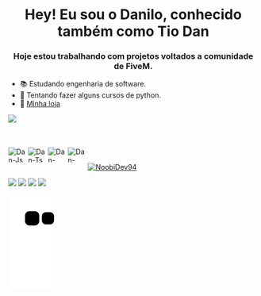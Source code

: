 ## 

<h1 align="center">Hey! Eu sou o Danilo, conhecido também como Tio Dan</h1>
<h3 align="center">Hoje estou trabalhando com projetos voltados a comunidade de FiveM.</h3>

- 📚 Estudando engenharia de software.
- 📑 Tentando fazer alguns cursos de python.
- 💜 [Minha loja](https://discord.gg/pbT5wVp8e9/)

<div align="left">
<a href="https://github.com/DaniloRds">
<img height="180em" src="https://github-readme-stats.vercel.app/api?username=DaniloRds&show_icons=true&theme=dark&include_all_commits=true&count_private=true"/>

##

<div style="display: inline_block"><br>
<img align="left" alt="Dan-Js" height="30" width="40" src="https://cdn.jsdelivr.net/gh/devicons/devicon/icons/lua/lua-plain-wordmark.svg">
<img align="left" alt="Dan-Ts" height="30" width="40" src="https://cdn.jsdelivr.net/gh/devicons/devicon/icons/html5/html5-original-wordmark.svg">
<img align="left" alt="Dan-React" height="30" width="40" src="https://cdn.jsdelivr.net/gh/devicons/devicon/icons/css3/css3-original-wordmark.svg">
<img align="left" alt="Dan-HTML" height="30" width="40" src="https://cdn.jsdelivr.net/gh/devicons/devicon/icons/python/python-original-wordmark.svg">
</div>

##

<p><img align="center" src="https://github-readme-stats.vercel.app/api/top-langs?username=DaniloRds&show_icons=true&locale=en&layout=compact" alt="NoobiDev94" /></p>

<div> 
<!-- <a href="https://www.youtube.com/channel/UC_-uuuZbY0AAt9CViNzvc-Q" target="_blank"><img src="https://img.shields.io/badge/YouTube-FF0000?style=for-the-badge&logo=youtube&logoColor=white" target="_blank"></a> -->
<a href="https://instagram.com/danilo_rds_" target="_blank"><img src="https://img.shields.io/badge/-Instagram-%23E4405F?style=for-the-badge&logo=instagram&logoColor=white" target="_blank"></a>
<!-- <a href="https://www.twitch.tv/rafaballerinii" target="_blank"><img src="https://img.shields.io/badge/Twitch-9146FF?style=for-the-badge&logo=twitch&logoColor=white" target="_blank"></a> -->
<a href="https://discord.gg/pbT5wVp8e9" target="_blank"><img src="https://img.shields.io/badge/Discord-7289DA?style=for-the-badge&logo=discord&logoColor=white" target="_blank"></a> 
<a href = "mailto:danilorochads4@gmail.com"><img src="https://img.shields.io/badge/-Gmail-%23333?style=for-the-badge&logo=gmail&logoColor=white" target="_blank"></a>
<a href="https://www.linkedin.com/in/danilo-rocha-79ba67248/" target="_blank"><img src="https://img.shields.io/badge/-LinkedIn-%230077B5?style=for-the-badge&logo=linkedin&logoColor=white" target="_blank"></a> 

 
  ![Snake animation](https://github.com/rafaballerini/rafaballerini/blob/output/github-contribution-grid-snake.svg)
 
</div>
